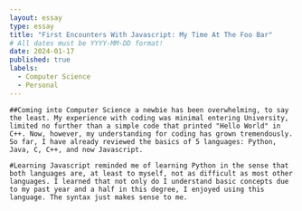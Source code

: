 ```yaml
---
layout: essay
type: essay
title: "First Encounters With Javascript: My Time At The Foo Bar"
# All dates must be YYYY-MM-DD format!
date: 2024-01-17
published: true
labels:
  - Computer Science
  - Personal
---
```



	##Coming into Computer Science a newbie has been overwhelming, to say the least. My experience with coding was minimal entering University, limited no further than a simple code that printed "Hello World" in C++. Now, however, my understanding for coding has grown tremendously. So far, I have already reviewed the basics of 5 languages: Python, Java, C, C++, and now Javascript.

	#Learning Javascript reminded me of learning Python in the sense that both languages are, at least to myself, not as difficult as most other languages. I learned that not only do I understand basic concepts due to my past year and a half in this degree, I enjoyed using this language. The syntax just makes sense to me. 
	
